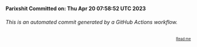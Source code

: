 **Parixshit Committed on: Thu Apr 20 07:58:52 UTC 2023** <!-- 28283f3f-a2cf-415e-b492-239044edd823 -->

###### This is an automated commit generated by a GitHub Actions workflow.

<div align="right"><sub><sup><a href="https://github.com/Parixshit/AutoCommit.git">Read me</a></sup></sub></div>
